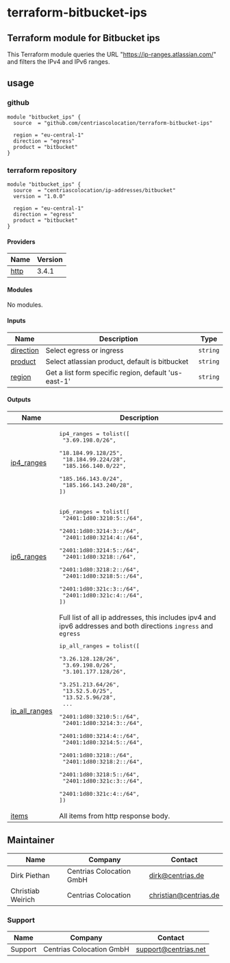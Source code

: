 # terraform-bitbucket-ips

<!-- BEGIN_TF_DOCS -->
## Terraform module for Bitbucket ips

This Terraform module queries the URL "https://ip-ranges.atlassian.com/" and filters the IPv4 and IPv6 ranges.

## usage

### github

```
module "bitbucket_ips" {
  source  = "github.com/centriascolocation/terraform-bitbucket-ips"

  region = "eu-central-1"
  direction = "egress"
  product = "bitbucket"
}
```
### terraform repository

```
module "bitbucket_ips" {
  source  = "centriascolocation/ip-addresses/bitbucket"
  version = "1.0.0"

  region = "eu-central-1"
  direction = "egress"
  product = "bitbucket"
}
```

#### Providers

| Name | Version |
|------|---------|
| <a name="provider_http"></a> [http](#provider_http) | 3.4.1 |

#### Modules

No modules.

#### Inputs

| Name | Description | Type |
|------|-------------|------|
| <a name="input_direction"></a> [direction](#input_direction) | Select egress or ingress | `string` |
| <a name="input_product"></a> [product](#input_product) | Select atlassian product, default is bitbucket | `string` |
| <a name="input_region"></a> [region](#input_region) | Get a list form specific region, default 'us-east-1' | `string` |

#### Outputs

| Name | Description |
|------|-------------|
| <a name="output_ip4_ranges"></a> [ip4_ranges](#output_ip4_ranges) | <pre>ip4_ranges = tolist([<br>  "3.69.198.0/26",<br>  "18.184.99.128/25",<br>  "18.184.99.224/28",<br>  "185.166.140.0/22",<br>  "185.166.143.0/24",<br>  "185.166.143.240/28",<br>])</pre> |
| <a name="output_ip6_ranges"></a> [ip6_ranges](#output_ip6_ranges) | <pre>ip6_ranges = tolist([<br>  "2401:1d80:3210:5::/64",<br>  "2401:1d80:3214:3::/64",<br>  "2401:1d80:3214:4::/64",<br>  "2401:1d80:3214:5::/64",<br>  "2401:1d80:3218::/64",<br>  "2401:1d80:3218:2::/64",<br>  "2401:1d80:3218:5::/64",<br>  "2401:1d80:321c:3::/64",<br>  "2401:1d80:321c:4::/64",<br>])</pre> |
| <a name="output_ip_all_ranges"></a> [ip_all_ranges](#output_ip_all_ranges) | Full list of all ip addresses, this includes ipv4 and ipv6 addresses and both directions `ingress` and `egress`<pre>ip_all_ranges = tolist([<br>  "3.26.128.128/26",<br>  "3.69.198.0/26",<br>  "3.101.177.128/26",<br>  "3.251.213.64/26",<br>  "13.52.5.0/25",<br>  "13.52.5.96/28",<br>  ...<br>  "2401:1d80:3210:5::/64",<br>  "2401:1d80:3214:3::/64",<br>  "2401:1d80:3214:4::/64",<br>  "2401:1d80:3214:5::/64",<br>  "2401:1d80:3218::/64",<br>  "2401:1d80:3218:2::/64",<br>  "2401:1d80:3218:5::/64",<br>  "2401:1d80:321c:3::/64",<br>  "2401:1d80:321c:4::/64",<br>])</pre> |
| <a name="output_items"></a> [items](#output_items) | All items from http response body. |

## Maintainer

| Name | Company | Contact            |
|------|---------|--------------------|
| Dirk Piethan | Centrias Colocation GmbH | dirk@centrias.de   |
| Christiab Weirich | Centrias Colocation | christian@centrias.de |

### Support

| Name    | Company | Contact            |
|---------|---------|--------------------|
| Support | Centrias Colocation GmbH | support@centrias.net   |
<!-- END_TF_DOCS -->

